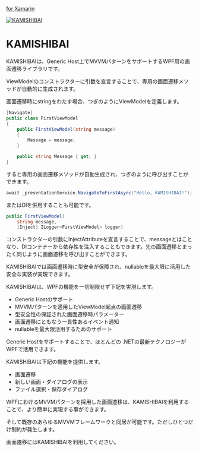[for Xamarin](Xamarin/README-ja.md)

[![KAMISHIBAI](https://raw.githubusercontent.com/nuitsjp/KAMISHIBAI/master/KAMISHIBAI.png)](https://github.com/nuitsjp/KAMISHIBAI/blob/master/README-ja.md)

# KAMISHIBAI

KAMISHIBAIは、Generic Host上でMVVMパターンをサポートするWPF用の画面遷移ライブラリです。

ViewModelのコンストラクターに引数を宣言することで、専用の画面遷移メソッドが自動的に生成されます。

画面遷移時にstringをわたす場合、つぎのようにViewModelを定義します。

```cs
[Navigate]
public class FirstViewModel
{
    public FirstViewModel(string message)
    {
        Message = message;
    }

    public string Message { get; }
}
```

すると専用の画面遷移メソッドが自動生成され、つぎのように呼び出すことができます。

```cs
await _presentationService.NavigateToFirstAsync("Hello, KAMISHIBAI!");
```

またはDIを併用することも可能です。

```cs
public FirstViewModel(
    string message, 
    [Inject] ILogger<FirstViewModel> logger)
```

コンストラクターの引数にInjectAttributeを宣言することで、messageとはことなり、DIコンテナーから依存性を注入することもできます。先の画面遷移とまったく同じように画面遷移を呼び出すことができます。

KAMISHIBAIでは画面遷移時に型安全が保障され、nullableを最大限に活用した安全な実装が実現できます。

KAMISHIBAIは、WPFの機能を一切制限せず下記を実現します。

- Generic Hostのサポート
- MVVMパターンを適用したViewModel起点の画面遷移
- 型安全性の保証された画面遷移時パラメーター
- 画面遷移にともなう一貫性あるイベント通知
- nullableを最大限活用するためのサポート

Generic Hostをサポートすることで、ほとんどの .NETの最新テクノロジーがWPFで活用できます。

KAMISHIBAIは下記の機能を提供します。
- 画面遷移
- 新しい画面・ダイアログの表示
- ファイル選択・保存ダイアログ

WPFにおけるMVVMパターンを採用した画面遷移は、KAMISHIBAIを利用することで、より簡単に実現する事ができます。

そして既存のあらゆるMVVMフレームワークと同居が可能です。ただしひとつだけ制約が発生します。

画面遷移にはKAMISHIBAIを利用してください。

